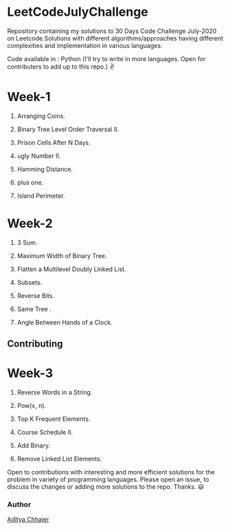 # LeetCodeJulyChallenge
Repository containing my solutions to 30 Days Code Challenge July-2020 on Leetcode.Solutions with different algorithms/approaches having different complexities and implementation in various languages.

Code available in : Python (I'll try to write in more languages. Open for contributers to add up to this repo.) ✌️

<h1>Week-1</h1>

1. Arranging Coins.<p>
2. Binary Tree Level Order Traversal II. <p>
3. Prison Cells After N Days. <p>
4. ugly Number II.<p>
5. Hamming Distance. <p>
6. plus one. <p>
7. Island Perimeter. <p>
  
<h1>Week-2</h1>

1. 3 Sum.<p>
2. Maximum Width of Binary Tree. <p>
3. Flatten a Multilevel Doubly Linked List. <p>
4. Subsets. <p>
5. Reverse Bits. <p>
6. Same Tree .<p>
7. Angle Between Hands of a Clock. <p>
<h2>Contributing</h2>

<h1>Week-3</h1>

1. Reverse Words in a String. <p>
2. Pow(x, n). <p>
3. Top K Frequent Elements. <p>
4. Course Schedule II.<p>
5. Add Binary. <p>
6. Remove Linked List Elements. <p>

Open to contributions with interesting and more efficient solutions for the problem in variety of programming languages. Please open an issue, to discuss the changes or adding more solutions to the repo. Thanks. 😃

<h3>Author</h3>

[Aditya Chhajer](https://github.com/adityachhajer)
